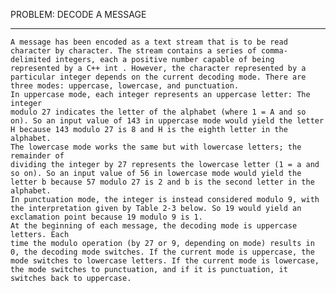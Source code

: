 PROBLEM: DECODE A MESSAGE
*************************
    A message has been encoded as a text stream that is to be read character by character. The stream contains a series of comma-delimited integers, each a positive number capable of being represented by a C++ int . However, the character represented by a particular integer depends on the current decoding mode. There are three modes: uppercase, lowercase, and punctuation.
    In uppercase mode, each integer represents an uppercase letter: The integer
    modulo 27 indicates the letter of the alphabet (where 1 = A and so on). So an input value of 143 in uppercase mode would yield the letter H because 143 modulo 27 is 8 and H is the eighth letter in the alphabet.
    The lowercase mode works the same but with lowercase letters; the remainder of
    dividing the integer by 27 represents the lowercase letter (1 = a and so on). So an input value of 56 in lowercase mode would yield the letter b because 57 modulo 27 is 2 and b is the second letter in the alphabet.
    In punctuation mode, the integer is instead considered modulo 9, with the interpretation given by Table 2-3 below. So 19 would yield an exclamation point because 19 modulo 9 is 1.
    At the beginning of each message, the decoding mode is uppercase letters. Each
    time the modulo operation (by 27 or 9, depending on mode) results in 0, the decoding mode switches. If the current mode is uppercase, the mode switches to lowercase letters. If the current mode is lowercase, the mode switches to punctuation, and if it is punctuation, it switches back to uppercase.